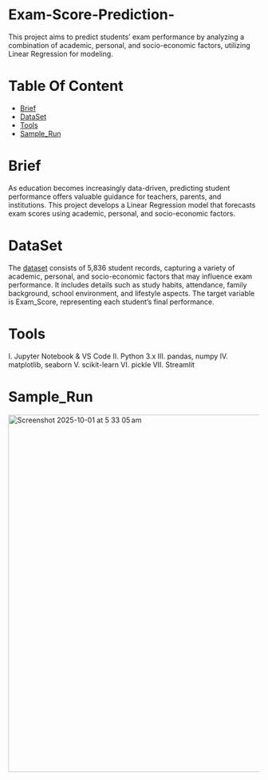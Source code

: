 # Exam-Score-Prediction-
This project aims to predict students’ exam performance by analyzing a combination of academic, personal, and socio-economic factors, utilizing Linear Regression for modeling.

# Table Of Content
* [Brief](#Brief)
* [DataSet](#DataSet)
* [Tools](#Tools)
* [Sample_Run](#Sample_Run)

# Brief
As education becomes increasingly data-driven, predicting student performance offers valuable guidance for teachers, parents, and institutions.
This project develops a Linear Regression model that forecasts exam scores using academic, personal, and socio-economic factors.

# DataSet
The [dataset](https://www.kaggle.com/datasets/lainguyn123/student-performance-factors) consists of 5,836 student records, capturing a variety of academic, personal, and socio-economic
factors that may influence exam performance. 
It includes details such as study habits, attendance, family background, school environment, and lifestyle aspects. The target variable is Exam_Score, representing each student’s
final performance.

# Tools 
I. Jupyter Notebook & VS Code
II. Python 3.x
III. pandas, numpy
IV. matplotlib, seaborn
V. scikit-learn
VI. pickle
VII. Streamlit

# Sample_Run
<img width="1014" height="716" alt="Screenshot 2025-10-01 at 5 33 05 am" src="https://github.com/user-attachments/assets/ff9b7214-dabb-4bfc-80d7-3f95f78bcb18" />

